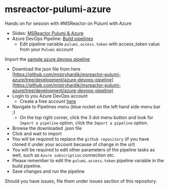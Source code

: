 # msreactor-pulumi-azure
Hands on for session with #MSReactor on Pulumi with Azure

- Slides: [MSReactor Pulumi & Azure](https://1drv.ms/p/s!AuHw0yZ3EZrTgok59Tekerc2CqXgwA?e=tMOxR8)
- Azure DevOps Pipeline: [Build pipelines](https://dev.azure.com/mistryhardik05/MSReactor/_build)
  - Edit pipeline variable `pulumi.access.token` with access_token value from your `Pulumi` account
  
Import the [sample azure devops pipeline](https://github.com/mistryhardik/msreactor-pulumi-azure/tree/development/azure-devops-pipeline)
- Download the json file from here [https://github.com/mistryhardik/msreactor-pulumi-azure/tree/development/azure-devops-pipeline](https://github.com/mistryhardik/msreactor-pulumi-azure/tree/development/azure-devops-pipeline)
- Login to you Azure DevOps account
  - Create a free account [here](https://azure.microsoft.com/en-us/services/devops/?nav=min)
- Navigate to Pipelines menu (blue rocket on the left hand side menu bar ;)
  - On the top right corner, click the 3 dot menu button and look for `Import a pipeline` option, click the `Import a pipeline` option.
- Browse the downloaded .json file
- Click and wait to import
- You will be required to replace the `github repository` (if you have cloned it under your account because of change in the url)
- You will be required to edit other parameters of the pipeline tasks as well, such as `Azure subscription` connection etc.
- Please remember to edit the `pulumi.access.token` pipeline variable in the build pipeline.
- Save changes and run the pipeline

Should you have issues, file them under issues section of this repository.
